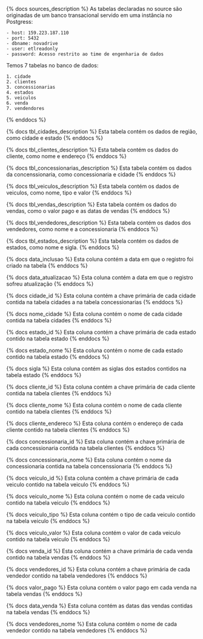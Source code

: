 <!-- Descrição das Sources -->

{% docs sources_description %}
As tabelas declaradas no source são originadas de um banco transacional
servido em uma instância no Postgress:

    - host: 159.223.187.110
    - port: 5432
    - dbname: novadrive
    - user: etlreadonly
    - password: Acesso restrito ao time de engenharia de dados

Temos 7 tabelas no banco de dados:

    1. cidade
    2. clientes
    3. concessionarias
    4. estados
    5. veiculos
    6. venda
    7. vendendores

{% enddocs %}

<!--  -->

<!-- Descrições das tabelas -->

{% docs tbl_cidades_description %}
Esta tabela contém os dados de região, como cidade e estado
{% enddocs %}

{% docs tbl_clientes_description %}
Esta tabela contém os dados do cliente, como nome e endereço
{% enddocs %}

{% docs tbl_concessionarias_description %}
Esta tabela contém os dados da concenssionaria, como concessionaria e cidade
{% enddocs %}

{% docs tbl_veiculos_description %}
Esta tabela contém os dados de veiculos, como nome, tipo e valor
{% enddocs %}

{% docs tbl_vendas_description %}
Esta tabela contém os dados do vendas, como o valor pago e as datas de vendas
{% enddocs %}

{% docs tbl_vendedores_description %}
Esta tabela contém os dados dos vendedores, como nome e a concessionaria
{% enddocs %}

{% docs tbl_estados_description %}
Esta tabela contém os dados de estados, como nome e sigla.
{% enddocs %}

<!--  -->

<!-- Descrições colunas genéricas -->

{% docs data_inclusao %}
Esta coluna contém a data em que o registro foi criado na tabela
{% enddocs %}

{% docs data_atualizacao %}
Esta coluna contém a data em que o registro sofreu atualização
{% enddocs %}

<!--  -->

<!-- Descrições das colunas -->

{% docs cidade_id %}
Esta coluna contém a chave primária de cada cidade contida na tabela cidades a na tabela concessionarias
{% enddocs %}

{% docs nome_cidade %}
Esta coluna contém o nome de cada cidade contida na tabela cidades
{% enddocs %}

{% docs estado_id %}
Esta coluna contém a chave primária de cada estado contido na tabela estado
{% enddocs %}

{% docs estado_nome %}
Esta coluna contém o nome de cada estado contido na tabela estado
{% enddocs %}

{% docs sigla %}
Esta coluna contém as siglas dos estados contidos na tabela estado
{% enddocs %}

{% docs cliente_id %}
Esta coluna contém a chave primária de cada cliente contida na tabela clientes
{% enddocs %}

{% docs cliente_nome %}
Esta coluna contém o nome de cada cliente contido na tabela clientes
{% enddocs %}

{% docs cliente_endereco %}
Esta coluna contém o endereço de cada cliente contido na tabela clientes
{% enddocs %}

{% docs concessionaria_id %}
Esta coluna contém a chave primária de cada concessionaria contida na tabela clientes
{% enddocs %}

{% docs concessionaria_nome %}
Esta coluna contém o nome da concessionaria contida na tabela concenssionaria
{% enddocs %}

{% docs veiculo_id %}
Esta coluna contém a chave primária de cada veiculo contido na tabela veiculo
{% enddocs %}

{% docs veiculo_nome %}
Esta coluna contém o nome de cada veiculo contido na tabela veiculo
{% enddocs %}

{% docs veiculo_tipo %}
Esta coluna contém o tipo de cada veiculo contido na tabela veiculo
{% enddocs %}

{% docs veiculo_valor %}
Esta coluna contém o valor de cada veiculo contido na tabela veiculo
{% enddocs %}

{% docs venda_id %}
Esta coluna contém a chave primária de cada venda contido na tabela vendas
{% enddocs %}

{% docs vendedores_id %}
Esta coluna contém a chave primária de cada vendedor contido na tabela vendedores
{% enddocs %}

{% docs valor_pago %}
Esta coluna contém o valor pago em cada venda na tabela vendas
{% enddocs %}

{% docs data_venda %}
Esta coluna contém as datas das vendas contidas na tabela vendas
{% enddocs %}

{% docs vendedores_nome %}
Esta coluna contém o nome de cada vendedor contido na tabela vendedores
{% enddocs %}

<!--  -->